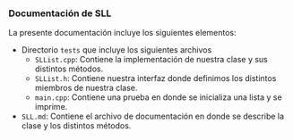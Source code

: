<!-- LTeX: language=es -->
### Documentación de SLL
La presente documentación incluye los siguientes elementos:
- Directorio `tests` que incluye los siguientes archivos
    - `SLList.cpp`: Contiene la implementación de nuestra clase y sus distintos métodos.
    - `SLList.h`: Contiene nuestra interfaz donde definimos los distintos miembros de nuestra clase.
    - `main.cpp`: Contiene una prueba en donde se inicializa una lista y se imprime.
- `SLL.md`: Contiene el archivo de documentación en donde se describe la clase y los distintos métodos.
